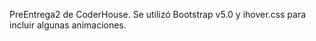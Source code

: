 PreEntrega2 de CoderHouse. 
Se utilizó Bootstrap v5.0 y ihover.css para incluir algunas animaciones.
